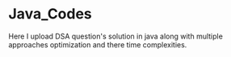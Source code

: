# Java_Codes
Here I upload DSA question's solution in java along with multiple approaches optimization and there time complexities.
